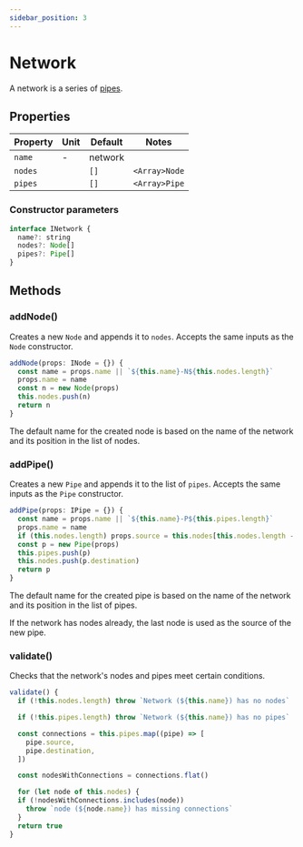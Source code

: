 ```yaml
---
sidebar_position: 3
---
```


# Network

A network is a series of [pipes](/docs/model/Pipe).

## Properties

| Property | Unit | Default | Notes         |
| -------- | ---- | ------- | ------------- |
| `name`   | -    | network |               |
| `nodes`  |      | `[]`    | `<Array>Node` |
| `pipes`  |      | `[]`    | `<Array>Pipe` |

### Constructor parameters

```js
interface INetwork {
  name?: string
  nodes?: Node[]
  pipes?: Pipe[]
}
```

## Methods

### addNode()

Creates a new `Node` and appends it to `nodes`. Accepts the same inputs as the `Node` constructor.

```js {2}
addNode(props: INode = {}) {
  const name = props.name || `${this.name}-N${this.nodes.length}`
  props.name = name
  const n = new Node(props)
  this.nodes.push(n)
  return n
}
```

The default name for the created node is based on the name of the network and its position in the list of nodes.

### addPipe()

Creates a new `Pipe` and appends it to the list of `pipes`. Accepts the same inputs as the `Pipe` constructor.

```js {2,4}
addPipe(props: IPipe = {}) {
  const name = props.name || `${this.name}-P${this.pipes.length}`
  props.name = name
  if (this.nodes.length) props.source = this.nodes[this.nodes.length - 1]
  const p = new Pipe(props)
  this.pipes.push(p)
  this.nodes.push(p.destination)
  return p
}
```

The default name for the created pipe is based on the name of the network and its position in the list of pipes.

If the network has nodes already, the last node is used as the source of the new pipe.

### validate()

Checks that the network's nodes and pipes meet certain conditions.

```js
validate() {
  if (!this.nodes.length) throw `Network (${this.name}) has no nodes`

  if (!this.pipes.length) throw `Network (${this.name}) has no pipes`

  const connections = this.pipes.map((pipe) => [
    pipe.source,
    pipe.destination,
  ])

  const nodesWithConnections = connections.flat()

  for (let node of this.nodes) {
  if (!nodesWithConnections.includes(node))
    throw `node (${node.name}) has missing connections`
  }
  return true
}
```
